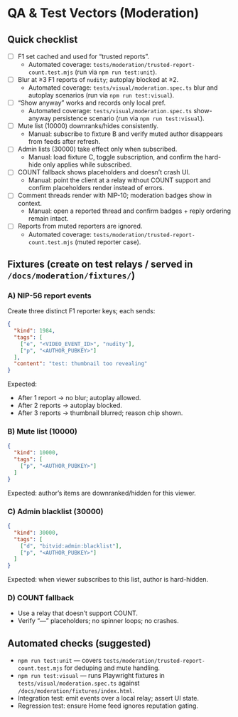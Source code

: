 # QA & Test Vectors (Moderation)

## Quick checklist
- [ ] F1 set cached and used for “trusted reports”.
  - Automated coverage: `tests/moderation/trusted-report-count.test.mjs` (run via `npm run test:unit`).
- [ ] Blur at ≥3 F1 reports of `nudity`; autoplay blocked at ≥2.
  - Automated coverage: `tests/visual/moderation.spec.ts` blur and autoplay scenarios (run via `npm run test:visual`).
- [ ] “Show anyway” works and records only local pref.
  - Automated coverage: `tests/visual/moderation.spec.ts` show-anyway persistence scenario (run via `npm run test:visual`).
- [ ] Mute list (10000) downranks/hides consistently.
  - Manual: subscribe to fixture B and verify muted author disappears from feeds after refresh.
- [ ] Admin lists (30000) take effect only when subscribed.
  - Manual: load fixture C, toggle subscription, and confirm the hard-hide only applies while subscribed.
- [ ] COUNT fallback shows placeholders and doesn’t crash UI.
  - Manual: point the client at a relay without COUNT support and confirm placeholders render instead of errors.
- [ ] Comment threads render with NIP-10; moderation badges show in context.
  - Manual: open a reported thread and confirm badges + reply ordering remain intact.
- [ ] Reports from muted reporters are ignored.
  - Automated coverage: `tests/moderation/trusted-report-count.test.mjs` (muted reporter case).

## Fixtures (create on test relays / served in `/docs/moderation/fixtures/`)

### A) NIP-56 report events
Create three distinct F1 reporter keys; each sends:

```json
{
  "kind": 1984,
  "tags": [
    ["e", "<VIDEO_EVENT_ID>", "nudity"],
    ["p", "<AUTHOR_PUBKEY>"]
  ],
  "content": "test: thumbnail too revealing"
}
```

Expected:

* After 1 report → no blur; autoplay allowed.
* After 2 reports → autoplay blocked.
* After 3 reports → thumbnail blurred; reason chip shown.

### B) Mute list (10000)

```json
{
  "kind": 10000,
  "tags": [
    ["p", "<AUTHOR_PUBKEY>"]
  ]
}
```

Expected: author’s items are downranked/hidden for this viewer.

### C) Admin blacklist (30000)

```json
{
  "kind": 30000,
  "tags": [
    ["d", "bitvid:admin:blacklist"],
    ["p", "<AUTHOR_PUBKEY>"]
  ]
}
```

Expected: when viewer subscribes to this list, author is hard-hidden.

### D) COUNT fallback

* Use a relay that doesn’t support COUNT.
* Verify “—” placeholders; no spinner loops; no crashes.

## Automated checks (suggested)

* `npm run test:unit` — covers `tests/moderation/trusted-report-count.test.mjs` for deduping and mute handling.
* `npm run test:visual` — runs Playwright fixtures in `tests/visual/moderation.spec.ts` against `/docs/moderation/fixtures/index.html`.
* Integration test: emit events over a local relay; assert UI state.
* Regression test: ensure Home feed ignores reputation gating.
